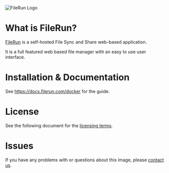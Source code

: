 ![FileRun Logo](https://filerun.com/images/long-logo.png)

What is FileRun?
==================

[FileRun](https://filerun.com) is a self-hosted File Sync and Share web-based application.

It is a full featured web based file manager with an easy to use user interface.

Installation & Documentation
==================
See https://docs.filerun.com/docker for the guide.

License
==================
See the following document for the [licensing terms](https://filerun.com/agreements/FileRun_Free_License_Agreement.pdf).

Issues
==================
If you have any problems with or questions about this image, please [contact us](https://filerun.com/contact).
